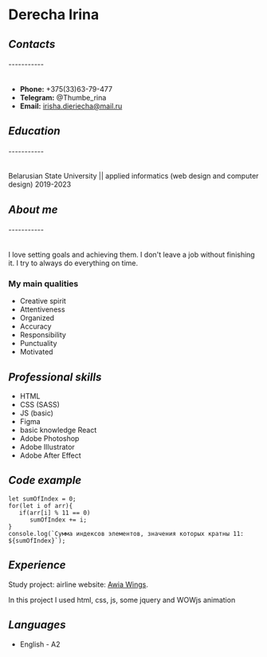 # **Derecha Irina**
## *Contacts*
###### -----------
- **Phone:** +375(33)63-79-477 
- **Telegram:** @Thumbe_rina 
- **Email:** irisha.dieriecha@mail.ru 
## *Education*
###### -----------
Belarusian State University || applied informatics (web design and computer design) 2019-2023
## *About me*
###### -----------
I love setting goals and achieving them. I don't leave a job without finishing it. I try to always do everything on time.
### My main qualities
+	Creative spirit 
+	Attentiveness 
+	Organized 
+	Accuracy 
+	Responsibility 
+	Punctuality 
+	Motivated 
## *Professional skills*
+	HTML
+	CSS (SASS)
+	JS (basic)
+	Figma 
+	basic knowledge React
+	Adobe Photoshop 
+	Adobe Illustrator 
+	Adobe After Effect 
## *Code example*
```
let sumOfIndex = 0;
for(let i of arr){
   if(arr[i] % 11 == 0)
      sumOfIndex += i;
}
console.log(`Сумма индексов элементов, значения которых кратны 11: ${sumOfIndex}`);
```
## *Experience*
Study project: airline website: 
[Awia Wings](https://github.com/Irina05-04/AwiaWings.git).


In this project I used html, css, js, some jquery and WOWjs animation

## *Languages*
+ English - A2





